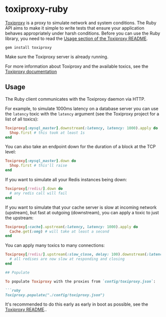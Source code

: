 # toxiproxy-ruby

[Toxiproxy](https://github.com/shopify/toxiproxy) is a proxy to simulate network
and system conditions. The Ruby API aims to make it simple to write tests that
ensure your application behaves appropriately under harsh conditions. Before you
can use the Ruby library, you need to read the [Usage section of the Toxiproxy
README](https://githubcom/shopify/toxiproxy#Usage).

```
gem install toxiproxy
```

Make sure the Toxiproxy server is already running.

For more information about Toxiproxy and the available toxics, see the [Toxiproxy
documentation](https://github.com/shopify/toxiproxy)

## Usage

The Ruby client communicates with the Toxiproxy daemon via HTTP.

For example, to simulate 1000ms latency on a database server you can use the
`latency` toxic with the `latency` argument (see the Toxiproxy project for a
list of all toxics):

```ruby
Toxiproxy[:mysql_master].downstream(:latency, latency: 1000).apply do
  Shop.first # this took at least 1s
end
```

You can also take an endpoint down for the duration of a block at the TCP level:

```ruby
Toxiproxy[:mysql_master].down do
  Shop.first # this'll raise
end
```

If you want to simulate all your Redis instances being down:

```ruby
Toxiproxy[/redis/].down do
  # any redis call will fail
end
```

If you want to simulate that your cache server is slow at incoming network
(upstream), but fast at outgoing (downstream), you can apply a toxic to just the
upstream:

```ruby
Toxiproxy[:cache].upstream(:latency, latency: 1000).apply do
  Cache.get(:omg) # will take at least a second
end
```

You can apply many toxics to many connections:

```ruby
Toxiproxy[/redis/].upstream(:slow_close, delay: 100).downstream(:latency, jitter: 300).apply do
  # all redises are now slow at responding and closing
end

## Populate

To populate Toxiproxy with the proxies from `config/toxiproxy.json`:

```ruby
Toxiproxy.populate("./config/toxiproxy.json")
```

It's recommended to do this early as early in boot as possible, see the
[Toxiproxy README](https://github.com/shopify/toxiproxy#Usage)..
